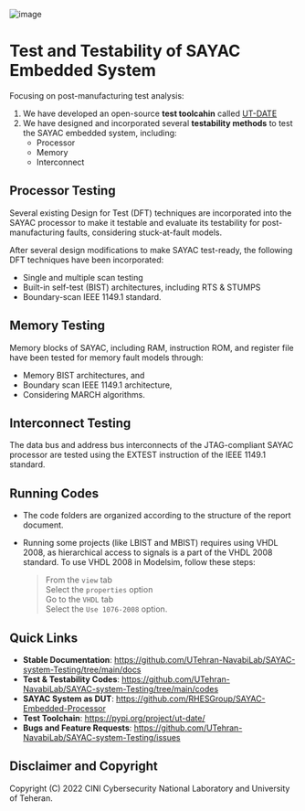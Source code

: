 ![image](https://github.com/UTehran-NavabiLab/SAYAC-system-Testing/assets/75872371/16410af0-dc21-495d-a7aa-4cce7b5cc392)

# Test and Testability of SAYAC Embedded System

Focusing on post-manufacturing test analysis:
1. We have developed an open-source **test toolcahin** called [UT-DATE](https://pypi.org/project/ut-date/)
2. We have designed and incorporated several **testability methods** to test the SAYAC embedded system, including:
    * Processor 
    * Memory
    * Interconnect

## Processor Testing

Several existing Design for Test (DFT) techniques are incorporated into the SAYAC processor to make it testable and evaluate its testability for post-manufacturing faults, considering stuck-at-fault models.

After several design modifications to make SAYAC test-ready, the following DFT techniques have been incorporated:
* Single and multiple scan testing
* Built-in self-test (BIST) architectures, including RTS & STUMPS
* Boundary-scan IEEE 1149.1 standard. 

## Memory Testing

Memory blocks of SAYAC, including RAM, instruction ROM, and register file have been tested for memory fault models through:
* Memory BIST architectures, and 
* Boundary scan IEEE 1149.1 architecture,
* Considering MARCH algorithms.
 
## Interconnect Testing

The data bus and address bus interconnects of the JTAG-compliant SAYAC processor are tested using the EXTEST instruction of the IEEE 1149.1 standard.


## Running Codes

* The code folders are organized according to the structure of the report document.
 
* Running some projects (like LBIST and MBIST) requires using VHDL 2008, as hierarchical access to signals is a part of the VHDL 2008 standard. To use VHDL 2008 in Modelsim, follow these steps:  
    > From the `view` tab   
    > Select the `properties` option  
    > Go to the `VHDL` tab  
    > Select the `Use 1076-2008` option.

## Quick Links

* **Stable Documentation**: https://github.com/UTehran-NavabiLab/SAYAC-system-Testing/tree/main/docs
* **Test & Testability Codes**: https://github.com/UTehran-NavabiLab/SAYAC-system-Testing/tree/main/codes
* **SAYAC System as DUT**: https://github.com/RHESGroup/SAYAC-Embedded-Processor
* **Test Toolchain**: https://pypi.org/project/ut-date/
* **Bugs and Feature Requests**: https://github.com/UTehran-NavabiLab/SAYAC-system-Testing/issues

## Disclaimer and Copyright

Copyright (C) 2022 CINI Cybersecurity National Laboratory and University of Teheran.
